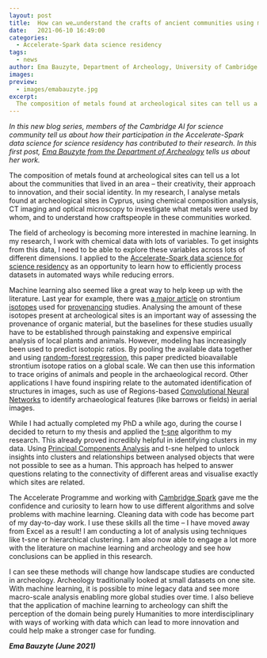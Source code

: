 ```yaml
---
layout: post
title:  How can we…understand the crafts of ancient communities using machine learning?
date:   2021-06-10 16:49:00
categories:
  - Accelerate-Spark data science residency
tags:
  - news
author: Ema Bauzyte, Department of Archeology, University of Cambridge
images:
preview:
  - images/emabauzyte.jpg
excerpt:
  The composition of metals found at archeological sites can tell us a lot about the communities that lived in an area. In my research, I analyse metals found at archeological sites in Cyprus to investigate what metals were used by whom, and to understand how craftspeople in these communities worked.
---
```


*In this new blog series, members of the Cambridge AI for science community tell us about how their participation in the Accelerate-Spark data science for science residency has contributed to their research. In this first post, [Ema Bauzyte from the Department of Archeology](https://www.arch.cam.ac.uk/staff/dr-ema-bauzyte) tells us about her work.*

The composition of metals found at archeological sites can tell us a lot about the communities that lived in an area – their creativity, their approach to innovation, and their social identity. In my research, I analyse metals found at archeological sites in Cyprus, using chemical composition analysis, CT imaging and optical microscopy to investigate what metals were used by whom, and to understand how craftspeople in these communities worked.   

The field of archeology is becoming more interested in machine learning. In my research, I work with chemical data with lots of variables. To get insights from this data, I need to be able to explore these variables across lots of different dimensions. I applied to the [Accelerate-Spark data science for science residency](https://acceleratescience.github.io/spark-course-summary.html) as an opportunity to learn how to efficiently process datasets in automated ways while reducing errors. 

Machine learning also seemed like a great way to help keep up with the literature. Last year for example, there was [a major article](https://doi.org/10.1016/j.palaeo.2020.109849) on strontium [isotopes](https://en.wikipedia.org/wiki/Isotope_analysis) used for [provenancing](https://en.wikipedia.org/wiki/Provenance) studies. Analysing the amount of these isotopes present at archeological sites is an important way of assessing the provenance of organic material, but the baselines for these studies usually have to be established through painstaking and expensive empirical analysis of local plants and animals. However, modeling has increasingly been used to predict isotopic ratios. By pooling the available data together and using [random-forest regression](https://en.wikipedia.org/wiki/Random_forest), this paper predicted bioavailable strontium isotope ratios on a global scale. We can then use this information to trace origins of animals and people in the archaeological record. Other applications I have found inspiring relate to the automated identification of structures in images, such as use of Regions-based [Convolutional Neural Networks](https://en.wikipedia.org/wiki/Convolutional_neural_network) to identify archaeological features (like barrows or fields) in aerial images.

While I had actually completed my PhD a while ago, during the course I decided to return to my thesis and applied the [t-sne](https://en.wikipedia.org/wiki/T-distributed_stochastic_neighbor_embedding) algorithm to my research. This already proved incredibly helpful in identifying clusters in my data. Using [Principal Components Analysis](https://en.wikipedia.org/wiki/Principal_component_analysis) and t-sne helped to unlock insights into clusters and relationships between analysed objects that were not possible to see as a human. This approach has helped to answer questions relating to the connectivity of different areas and visualise exactly which sites are related.

The Accelerate Programme and working with [Cambridge Spark](https://cambridgespark.com/) gave me the confidence and curiosity to learn how to use different algorithms and solve problems with machine learning. Cleaning data with code has become part of my day-to-day work. I use these skills all the time – I have moved away from Excel as a result! I am conducting a lot of analysis using techniques like t-sne or hierarchical clustering. I am also now able to engage a lot more with the literature on machine learning and archeology and see how conclusions can be applied in this research. 

I can see these methods will change how landscape studies are conducted in archeology. Archeology traditionally looked at small datasets on one site. With machine learning, it is possible to mine legacy data and see more macro-scale analysis enabling more global studies over time. I also believe that the application of machine learning to archeology can shift the perception of the domain being purely Humanities to more interdisciplinary with ways of working with data which can lead to more innovation and could help make a stronger case for funding.

***Ema Bauzyte (June 2021)***
